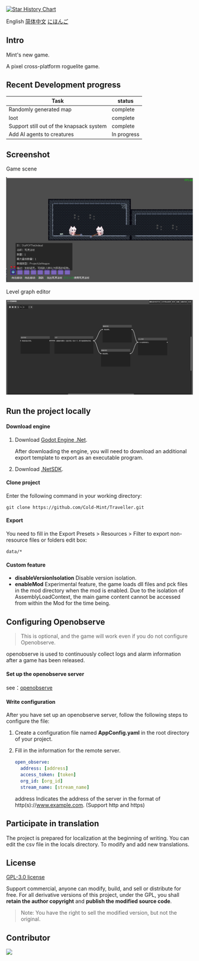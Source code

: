[![Star History Chart](https://api.star-history.com/svg?repos=Cold-Mint/Traveller&type=Date)](https://star-history.com/#Cold-Mint/Traveller&Date)

English [简体中文](README_ZH.md) [にほんご](README_JA.md)

## Intro

Mint's new game.

A pixel cross-platform roguelite game.

## Recent Development progress

| Task                                                   | status        |
| ----------------------------------------------------------- | ------------------ |
| Randomly generated map                         | complete |
| loot                                                 | complete |
| Support still out of the knapsack system | complete       |
| Add AI agents to creatures | In progress |

## Screenshot

Game scene

![](screenshot/0.0.1/game_page.png)

Level graph editor

![](screenshot/0.0.1/level_Graph_Editor.png)

## Run the project locally

#### Download engine
1. Download [Godot Engine .Net](https://godotengine.org/).

   After downloading the engine, you will need to download an additional export template to export as an executable program.

2. Download [.NetSDK](https://dotnet.microsoft.com/download).

#### Clone project

Enter the following command in your working directory:

```
git clone https://github.com/Cold-Mint/Traveller.git
```

#### Export

You need to fill in the Export Presets > Resources > Filter to export non-resource files or folders edit box:

```
data/*
```

#### Custom feature

- **disableVersionIsolation** Disable version isolation.
- **enableMod** Experimental feature, the game loads dll files and pck files in the mod directory when the mod is enabled. Due to the isolation of AssemblyLoadContext, the main game content cannot be accessed from within the Mod for the time being.

## Configuring Openobserve

> This is optional, and the game will work even if you do not configure Openobserve.

openobserve is used to continuously collect logs and alarm information after a game has been released.

#### Set up the openobserve server

see：[openobserve](https://github.com/openobserve/openobserve)

#### Write configuration

After you have set up an openobserve server, follow the following steps to configure the file:

1. Create a configuration file named **AppConfig.yaml** in the root directory of your project.

2. Fill in the information for the remote server.

   ```yaml
   open_observe:
     address: [address]
     access_token: [token]
     org_id: [org_id]
     stream_name: [stream_name]
   ```
   
   address Indicates the address of the server in the format of http(s)://www.example.com. (Support http and https)

## Participate in translation

The project is prepared for localization at the beginning of writing. You can edit the csv file in the locals directory. To modify and add new translations.

## License

[GPL-3.0 license](LICENSE)

Support commercial, anyone can modify, build, and sell or distribute for free. For all derivative versions of this project, under the GPL, you shall  **retain the author copyright** and **publish the modified source code**.

> Note: You have the right to sell the modified version, but not the original.
>

## Contributor

<a href="https://github.com/Cold-Mint/Traveller/graphs/contributors">
  <img src="https://contrib.rocks/image?repo=Cold-Mint/Traveller" />
</a>

